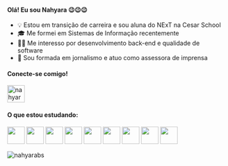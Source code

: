 #### Olá! Eu sou Nahyara 😉😉😉

* 💡 Estou em transição de carreira e sou aluna do NExT na Cesar School
* 🎓 Me formei em Sistemas de Informação recentemente
* 👩‍💻 Me interesso por desenvolvimento back-end e qualidade de software
* 📝 Sou formada em jornalismo e atuo como assessora de imprensa

<h4 align="left">Conecte-se comigo!</h4>
<p align="left">
<a href="https://linkedin.com/in/nahyarabs" target="blank"><img align="center" src="https://raw.githubusercontent.com/rahuldkjain/github-profile-readme-generator/master/src/images/icons/Social/linked-in-alt.svg" alt="nahyarabs" height="40" width="40" /></a>
</p>

<h4 align="left">O que estou estudando:</h4>
<p align="left"> 
  
<a href="https://www.java.com/pt-BR/"><img src="https://cdn.jsdelivr.net/gh/devicons/devicon/icons/java/java-original.svg" width="40" height="40"/></a>
<a href="https://spring.io/"><img src="https://cdn.jsdelivr.net/gh/devicons/devicon/icons/spring/spring-original.svg" width="40" height="40" /></a>
<a href="https://www.python.org/"><img src="https://www.vectorlogo.zone/logos/python/python-icon.svg" width="40" height="40"/></a>
<a href="https://www.oracle.com/br/database/technologies/appdev/sql.html"><img src="https://www.vectorlogo.zone/logos/mysql/mysql-icon.svg" width="40" height="40"/></a>
<a href="https://git-scm.com/"><img src="https://www.vectorlogo.zone/logos/git-scm/git-scm-icon.svg" width="40" height="40"/></a>
<a href="https://www.selenium.dev/"><img src="https://cdn.jsdelivr.net/gh/devicons/devicon/icons/selenium/selenium-original.svg" width="40" height="40"/></a>
<a href="https://www.postman.com/"><img src="https://www.vectorlogo.zone/logos/getpostman/getpostman-icon.svg" width="40" height="40"/></a>
<a href="https://code.visualstudio.com/"><img src="https://cdn.jsdelivr.net/gh/devicons/devicon/icons/visualstudio/visualstudio-plain.svg" width="40" height="40"/></a>
<a href="https://eclipseide.org/"><img src="https://user-images.githubusercontent.com/11943860/46922575-7017cf80-cfe1-11e8-845a-0cd198fb546c.png" width="40" height="40"/></a>

</p> 

<p><img align="center" src="https://github-readme-stats.vercel.app/api/top-langs?username=nahyarabs&show_icons=true&&theme=panda&include_all_commits&locale=en&layout=compact" alt="nahyarabs" /></p>





